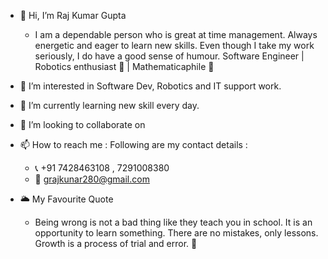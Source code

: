 - 👋 Hi, I’m Raj Kumar Gupta
     - I am a dependable person who is great at time management. Always energetic and eager to learn new skills. Even though I take my work seriously, I do have a good sense of humour. 
Software Engineer | Robotics enthusiast 🤖 | Mathematicaphile 📖  
- 👀 I’m interested in Software Dev, Robotics and IT support work.
- 🌱 I’m currently learning new skill every day.
- 💞️ I’m looking to collaborate on 
- 📫 How to reach me : Following are my contact details : 
     - 📞 +91 7428463108 , 7291008380
     - 📩  grajkunar280@gmail.com

- 🌥 My Favourite Quote 
     - Being wrong is not a bad thing like they teach you in school. It is an opportunity to learn something. There are no mistakes, only lessons. Growth is a process of trial and error. 🧠
<!---
rajkumar2804/rajkumar2804 is a ✨ special ✨ repository because its `README.md` (this file) appears on your GitHub profile.
You can click the Preview link to take a look at your changes.
--->
